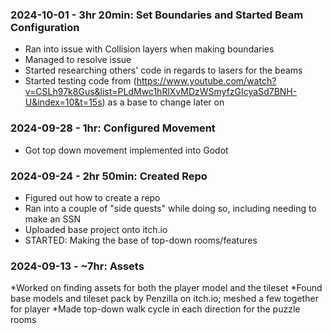 ### 2024-10-01 - 3hr 20min: Set Boundaries and Started Beam Configuration
* Ran into issue with Collision layers when making boundaries
* Managed to resolve issue
* Started researching others' code in regards to lasers for the beams
* Started testing code from (https://www.youtube.com/watch?v=CSLh97k8Gus&list=PLdMwc1hRlXvMDzWSmyfzGIcyaSd7BNH-U&index=10&t=15s) as a base to change later on
### 2024-09-28 - 1hr: Configured Movement
* Got top down movement implemented into Godot
  
### 2024-09-24 - 2hr 50min: Created Repo
* Figured out how to create a repo
* Ran into a couple of "side quests" while doing so, including needing to make an SSN
* Uploaded base project onto itch.io
* STARTED: Making the base of top-down rooms/features

### 2024-09-13 - ~7hr: Assets
*Worked on finding assets for both the player model and the tileset
*Found base models and tileset pack by Penzilla on itch.io; meshed a few together for player
*Made top-down walk cycle in each direction for the puzzle rooms
